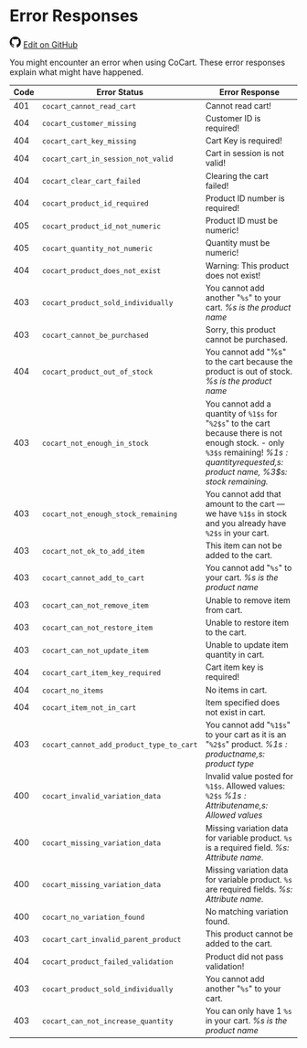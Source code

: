 # Error Responses #

<img src="images/github.svg" width="20" height="20" alt="GitHub Mark Logo"> [Edit on GitHub](https://github.com/co-cart/co-cart-docs/blob/master/source/includes/cocart-v2/wip/_errors.md)

You might encounter an error when using CoCart. These error responses explain what might have happened.

| Code | Error Status                             | Error Response                                                                                                                                                                                                                |
| ---- | ---------------------------------------- | ----------------------------------------------------------------------------------------------------------------------------------------------------------------------------------------------------------------------------- |
| 401  | `cocart_cannot_read_cart`                | Cannot read cart!                                                                                                                                                                                                             |
| 404  | `cocart_customer_missing`                | Customer ID is required!                                                                                                                                                                                                      |
| 404  | `cocart_cart_key_missing`                | Cart Key is required!                                                                                                                                                                                                         |
| 404  | `cocart_cart_in_session_not_valid`       | Cart in session is not valid!                                                                                                                                                                                                 |
| 404  | `cocart_clear_cart_failed`               | Clearing the cart failed!                                                                                                                                                                                                     |
| 404  | `cocart_product_id_required`             | Product ID number is required!                                                                                                                                                                                                |
| 405  | `cocart_product_id_not_numeric`          | Product ID must be numeric!                                                                                                                                                                                                   |
| 405  | `cocart_quantity_not_numeric`            | Quantity must be numeric!                                                                                                                                                                                                     |
| 404  | `cocart_product_does_not_exist`          | Warning: This product does not exist!                                                                                                                                                                                         |
| 403  | `cocart_product_sold_individually`       | You cannot add another "`%s`" to your cart. <i class="label label-info">%s is the product name</i>                                                                                                                            |
| 403  | `cocart_cannot_be_purchased`             | Sorry, this product cannot be purchased.                                                                                                                                                                                      |
| 404  | `cocart_product_out_of_stock`            | You cannot add &quot;%s&quot; to the cart because the product is out of stock. <i class="label label-info">%s is the product name</i>                                                                                         |
| 403  | `cocart_not_enough_in_stock`             | You cannot add a quantity of `%1$s` for "`%2$s`" to the cart because there is not enough stock. - only `%3$s` remaining! <i class="label label-info">%1$s: quantity requested, %2$s: product name, %3$s: stock remaining.</i> |
| 403  | `cocart_not_enough_stock_remaining`      | You cannot add that amount to the cart &mdash; we have `%1$s` in stock and you already have `%2$s` in your cart.                                                                                                              |
| 403  | `cocart_not_ok_to_add_item`              | This item can not be added to the cart.                                                                                                                                                                                       |
| 403  | `cocart_cannot_add_to_cart`              | You cannot add "`%s`" to your cart. <i class="label label-info">%s is the product name</i>                                                                                                                                    |
| 403  | `cocart_can_not_remove_item`             | Unable to remove item from cart.                                                                                                                                                                                              |
| 403  | `cocart_can_not_restore_item`            | Unable to restore item to the cart.                                                                                                                                                                                           |
| 403  | `cocart_can_not_update_item`             | Unable to update item quantity in cart.                                                                                                                                                                                       |
| 404  | `cocart_cart_item_key_required`          | Cart item key is required!                                                                                                                                                                                                    |
| 404  | `cocart_no_items`                        | No items in cart.                                                                                                                                                                                                             |
| 404  | `cocart_item_not_in_cart`                | Item specified does not exist in cart.                                                                                                                                                                                        |
| 403  | `cocart_cannot_add_product_type_to_cart` | You cannot add "`%1$s`" to your cart as it is an "`%2$s`" product. <i class="label label-info">%1$s: product name, %2$s: product type</i>                                                                                     |
| 400  | `cocart_invalid_variation_data`          | Invalid value posted for `%1$s`. Allowed values: `%2$s` <i class="label label-info">%1$s: Attribute name, %2$s: Allowed values</i>                                                                                            |
| 400  | `cocart_missing_variation_data`          | Missing variation data for variable product. `%s` is a required field. <i class="label label-info">%s: Attribute name.</i>                                                                                                    |
| 400  | `cocart_missing_variation_data`          | Missing variation data for variable product. `%s` are required fields. <i class="label label-info">%s: Attribute name.</i>                                                                                                    |
| 400  | `cocart_no_variation_found`              | No matching variation found.                                                                                                                                                                                                  |
| 403  | `cocart_cart_invalid_parent_product`     | This product cannot be added to the cart.                                                                                                                                                                                     |
| 404  | `cocart_product_failed_validation`       | Product did not pass validation!                                                                                                                                                                                              |
| 403  | `cocart_product_sold_individually`       | You cannot add another "`%s`" to your cart.                                                                                                                                                                                   |
| 403  | `cocart_can_not_increase_quantity`       | You can only have 1 `%s` in your cart. <i class="label label-info">%s is the product name</i>                                                                                                                                 |
